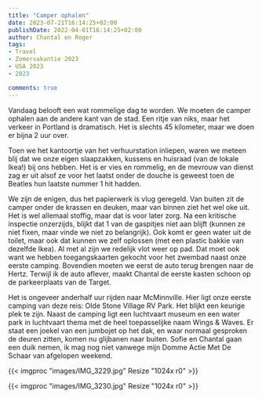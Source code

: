 ```yaml
---
title: "Camper ophalen"
date: 2023-07-21T16:14:25+02:00
publishDate: 2022-04-01T16:14:25+02:00
author: Chantal en Roger
tags:
- Travel
- Zomervakantie 2023
- USA 2023
- 2023

comments: true
---
```


Vandaag belooft een wat rommelige dag te worden. We moeten de camper ophalen aan de andere kant van de stad. Een ritje van niks, maar het verkeer in Portland is dramatisch. Het is slechts 45 kilometer, maar we doen er bijna 2 uur over.

Toen we het kantoortje van het verhuurstation inliepen, waren we meteen blij dat we onze eigen slaapzakken, kussens en huisraad (van de lokale Ikea!) bij ons hebben. Het is er vies en rommelig, en de mevrouw van dienst zag er uit alsof ze voor het laatst onder de douche is geweest toen de Beatles hun laatste nummer 1 hit hadden.

We zijn de enigen, dus het papierwerk is vlug geregeld. Van buiten zit de camper onder de krassen en deuken, maar van binnen ziet het wel oke uit. Het is wel allemaal stoffig, maar dat is voor later zorg. Na een kritische inspectie onzerzijds, blijkt dat 1 van de gaspitjes niet aan blijft (kunnen ze niet fixen, maar vinde we niet zo belangrijk). Ook komt er geen water uit de toilet, maar ook dat kunnen we zelf oplossen (met een plastic bakkie van dezelfde Ikea). Al met al zijn we redelijk vlot weer op pad. Dat moet ook want we hebben toegangskaarten gekocht voor het zwembad naast onze eerste camping. Bovendien moeten we eerst de auto terug brengen naar de Hertz. Terwijl ik de auto aflever, maakt Chantal de eerste kasten schoon op de parkeerplaats van de Target.

Het is ongeveer anderhalf uur rijden naar McMinnville. Hier ligt onze eerste camping van deze reis: Olde Stone Village RV Park. Het blijkt een keurige plek te zijn. Naast de camping ligt een luchtvaart museum en een water park in luchtvaart thema met de heel toepasselijke naam Wings & Waves. Er staat een joekel van een jumbojet op het dak, en waar normaal gesproken de deuren zitten, komen nu glijbanen naar buiten. Sofie en Chantal gaan een duik nemen, ik mag nog niet vanwege mijn Domme Actie Met De Schaar van afgelopen weekend.

{{< imgproc "images/IMG_3229.jpg" Resize "1024x r0" >}}

{{< imgproc "images/IMG_3230.jpg" Resize "1024x r0" >}}
